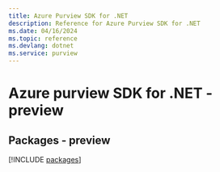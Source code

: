 ```yaml
---
title: Azure Purview SDK for .NET
description: Reference for Azure Purview SDK for .NET
ms.date: 04/16/2024
ms.topic: reference
ms.devlang: dotnet
ms.service: purview
---
```

# Azure purview SDK for .NET - preview
## Packages - preview
[!INCLUDE [packages](purview-index.md)]